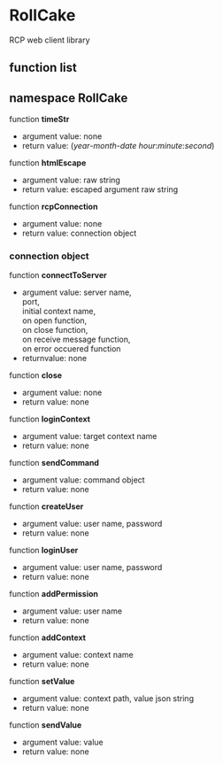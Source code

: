 RollCake
========
RCP web client library

function list
---------------
namespace RollCake
-----------------
function **timeStr**
+ argument value: none  
+ return value: (*year*-*month*-*date* *hour*:*minute*:*second*)  
  
function **htmlEscape**  
+ argument value: raw string  
+ return value: escaped argument raw string  
  
function **rcpConnection**  
+ argument value: none  
+ return value: connection object  
  
### connection object  
function **connectToServer**  
+ argument value: server name,   
port,   
initial context name,  
on open function,  
on close function,  
on receive message function,  
on error occuered function  
+ returnvalue: none
  
function **close**  
+ argument value: none  
+ return value: none  
  
function **loginContext**  
+ argument value: target context name  
+ return value: none  
  
function **sendCommand**  
+ argument value: command object 
+ return value: none  

function **createUser**  
+ argument value: user name, password  
+ return value: none  

function **loginUser**  
+ argument value: user name, password
+ return value: none
  
function **addPermission**  
+ argument value: user name  
+ return value: none  
  
function **addContext**  
+ argument value: context name  
+ return value: none  
  
function **setValue**  
+ argument value: context path, value json string  
+ return value: none  
  
function **sendValue**  
+ argument value: value  
+ return value: none  
